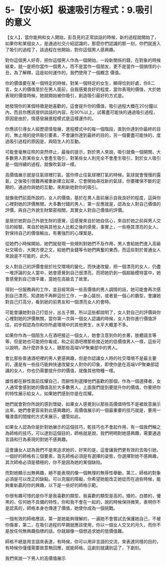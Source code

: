 # 5-【安小妖】极速吸引方程式：9.吸引的意义

【女人】，當你能夠和女人開始，彭吾見的正常談話的時候，新的過程就開始了，如果你和某個女人，是通過社交介紹認識的，那麼你們認識的那一刻，你們就進入了吸引的過程了，該過程在他開始，對你這個男人感興趣。

對你這個男人好奇，把你這個男人作為一個開始，一段新關係的錢，在對象的時候結束，就一是把你當作一個男人，而不是當作一個朋友，更不是當作一個搞怪的小丑，為了解釋，這是如何運作的，我們使用了一個概念 價值。

你的價值要在某一個特定的時候，對某一個特定的女生，顯得恰到好處，你8二言，女人的價值至於在男人面前，自我感覺良好的程度，當你表現的價值，大於她表現的價值時候，她就開始被你吸引，創造吸引最好的方式是。

她發現你的某個特徵是她喜歡的，這會提升你的價值，吸引過程大概在20分鐘以內，而且你應該提供談話的內容，在90%以上，試著盡可能快的通過吸引過程，原因是由於，情感發展進程模式是這樣運作的。

你應該引導女人經歷感情發展，進程模式中的每一個階段，直到你達到你最終的目的，無止境的提供吸引要素，不會讓你達到最終的目的，另一個要盡可能快的，度過吸引過程的原因是，與陌生人的互動。

可能會毫無征照的突然停止，最後的提示，對於男人來說，吸引就像一個開關，大多數男人對某些女人會產生吸引，對某些女人則完全不會產生吸引，對於女人吸引是一個持續的過程，就像吹氣球一樣。

高價值展示就是往氣球裡打氣，當你停止往氣球裡打氣的時候，氣球就會慢慢的露氣，之後吸引很難再被重新建立起來，它會開始尋找新的氣球，你要確保不斷的定期的，通過你與她的互動，來刷新她對你的吸引。

就像我們前面所說的，女人的價值，基於在男人面前展示自我良好的程度，這與你心裡對她的評價無關，大多數付錢的男人，第一反應就是，認為女人對自己價值的評價，與自己外貌生財緊密相關，其實女人對自己價值的評價。

是居於她對自己外貌生財的感覺，這感覺來自於她自信心，來自於她之前與男人交往的經驗，來自於她與其他女人比較之後的感覺，事實上，一些極其漂亮的女人，對保持自己的價值輸出，有著強烈的心理案是。

從她們小時候開始，她們就發現一些規則對她們不及作用，男人會給她們進入高級社交場合，大開方便之文，給她們金錢等令她們興奮的東西，而這些對於普通女人來說是不可能的，此外。

女人對自己的評價會居於社交環境的變化，而快速改變，把一個漂亮的女人，仍盡一堆評論的女人當中，她會感覺到自己很漂亮，而把她扔到一個超級模特當中，她會感覺到自己很平庸，當她在高級去了故里。

得到一份服務員的工作，並且經常與一些高價值的男人調情的話，她可能會再次感到自己漂亮，知道她不再幹這份工作，一身心裝扮，或者是一個心的霸型，會讓她對自己打高分，看到她的前男友和一個漂亮女人約會時。

可能會讓她對自己打低分，出五子類，所以這些都說明了，女人對自己的評價與你心裡對她的評價無關，當你第一次與一個女人認識的時候，女人對你進行價值評估，初步假認為你和你所處環境中的其他男生，水平大概差不多。

如果你作為一個陌生人在酒吧接近一個女人，她會注意到你的衣著，肢體語言等等，但是她也可能把你看成，和之前酒吧裡那些接近她的低價值男人一樣，這些可以說明，為什麼許多女人，跟那些高端VIP聚樂部中的男人。

會比那些普通酒吧裡的男人更感興趣，但是你認識女人時的社交環境不是最主要的，還是有一些技巧能夠快速改變女人對你的印象，即使你是在高端VIP聚樂部認識的女人，你也仍需要提升你的價值，就像其他物種一樣。

雄性都在辭性面前炫耀自己，而辭性則選擇他們喜歡的那個，作為一個選擇者，女人通常會感到她的價值高於大多數男人，上面我們提到要提升你的價值，你要把你的特性展示給女人，如果她們感到你是在炫耀。

她們就會對你所說的感到懷疑，如果女人感覺到以那些高價值特性不是被故意展示出來，她們會更容易對此感興趣的，高價值展示的一個最重要的技巧就是，要用一種澳苗的間接的方式來展示，儘管如此。

如果女人認為你是針對她展示的這個技巧，乾技巧也不會起作用，有一個我們稱之為師格的技巧，可以達到這個目的，師格就是說，我們明明對她感興趣，需要通過言語和行為表現的對她不感興趣。

這會讓女人認為我們不是來追求她的，好笑的是，這會讓我們更有效的去吸引她，一個好的師格有三個要素，首先師格必須是有選擇的姿態，你選擇對她不感興趣，其次師格必須是積極的，你不是因為她的某個缺陷。

而對她顯示出無興趣，絕不能表現的像一個無理的無辱性舉動，第三，師格的對象必須是可以改正的缺點，可以克服的障礙，你希望她能改正她從而在過些時候，能夠重新贏的你的興趣，以下是一些好的師格示範。

你很有趣可惜的是你不是我喜歡的類型，我喜歡的類型是高的，矮的，白膝的，優黑的，任何她不具備的特性，你和我不會在一起的，說的時候保持微笑，表明你不是認真的，師格本身也傳達了價值，她使你成為一個挑戰。

一個有效的師格應該，第一是她能夠理解的，一遍她不會嘗試去保護她自己，不被你傷害，第二，在吸引過程的早期就應該使用，你以一個女人交叉的月久，而你不是放任何無興趣指標的話，你就越像一個想追求她的低價值難。

師格不總是用言語來表達，有時候，你可以用非言語的交流，來表達同樣的目的，有時候你僅僅需要故意無回應，就能師格，這劇刻就講到這了，下劇刻。

我們來說一下男人的高價值展示